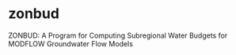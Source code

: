 # zonbud
ZONBUD: A Program for Computing Subregional Water Budgets for MODFLOW Groundwater Flow Models
